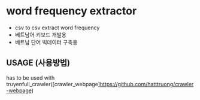 # word frequency extractor
 - csv to csv extract word frequency
 - 베트남어 키보드 개발용
 - 베트남 단어 빅데이터 구축용

## USAGE (사용방법)
 has to be used with truyenfull_crawler([crawler_webpage]https://github.com/hatttruong/crawler-webpage)
